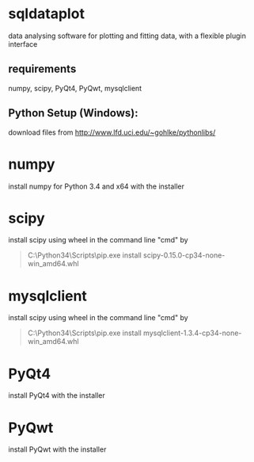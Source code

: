 sqldataplot
===========

data analysing software for plotting and fitting data, with a flexible plugin interface

requirements
------------

numpy, scipy, PyQt4, PyQwt, mysqlclient

Python Setup (Windows):
-----------------------

download files from http://www.lfd.uci.edu/~gohlke/pythonlibs/

# numpy
install numpy for Python 3.4 and x64 with the installer

# scipy
install scipy using wheel in the command line "cmd" by
> C:\Python34\Scripts\pip.exe install scipy-0.15.0-cp34-none-win_amd64.whl

# mysqlclient
install scipy using wheel in the command line "cmd" by
> C:\Python34\Scripts\pip.exe install mysqlclient-1.3.4-cp34-none-win_amd64.whl

# PyQt4
install PyQt4 with the installer

# PyQwt
install PyQwt with the installer
